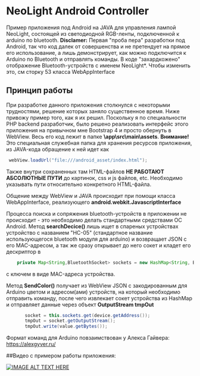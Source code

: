 # NeoLight Android Controller

Пример приложения под Android на JAVA для управления лампой NeoLight, состоящей из светодиодной RGB-ленты, подключенной к arduino по bluetooth.
**Disclamer:**
Первая "проба пера" разработки под Android, так что код далек от совершенства и не претендует на прямое его использование, а лишь демонстрирует, как можно подключится к Arduino по Bluetooth и отправлять команды.
В коде "захардкожено" отображение Bluetooth-устройств с именем NeoLight*. Чтобы изменить это, см сторку 53 класса WebAppInterface

## Принцип работы
При разработке данного приложения столкнулся с некоторыми трудностями, решение которых заняло существенное время. Ниже привожу пример того, как я их решил.
Поскольку я по специальности PHP backend разработчик, было решено реализовать интерфейс этого приложения на привычном мне Bootstrap 4 и просто обернуть в WebView. Весь его код лежит в папке **\app\src\main\assets**.
**Внимание!** Это специальная служебная папка для хранения ресурсов приложения, из JAVA-кода обращение к ней идет как
```JAVA
 webView.loadUrl("file:///android_asset/index.html");
```
Также внутри сохраненных там HTML-файлов **НЕ РАБОТАЮТ АБСОЛЮТНЫЕ ПУТИ** до картинок, css и js файлов, etc. Необходимо указывать пути относительно конкретного HTML-файла.

Общение между WebView и JAVA происходит при помощи класса WebAppInterface, реализующего  **android.webkit.JavascriptInterface**

Процесса поиска и сопряжения bluetooth-устройств в приложении не происходит - это необходимо делать стандартными средствами ОС Android. Метод **searchDecice()** лишь ищет в спареных устройствах устройство с названием "HC-05" (стандартное название использующегося bluetooth модуля для arduino) и возвращает JSON с его MAC-адресом, а так же сразу открывает до него сокет и кладет его дескриптор в 
```JAVA
    private Map<String,BluetoothSocket> sockets = new HashMap<String, BluetoothSocket>();
```
с ключем в виде MAC-адреса устройства.

Метод **SendColor()** получает из WebView JSON с закодированным для Arduino цветом и адресом(ами) устройств, на который необходимо отправить команду, после чего извлекает сокет устройства из HashMap и отправляет данные через объект **OutputStream tmpOut**
```JAVA
       socket = this.sockets.get(device.getAddress());
       tmpOut = socket.getOutputStream();
       tmpOut.write(value.getBytes());
```
Формат команд для Arduino повзаимствован у Алекса Гайвера: https://alexgyver.ru/

##Видео с примером работы приложения:

[![IMAGE ALT TEXT HERE](https://img.youtube.com/vi/j7oKXfXjlNY/0.jpg)](https://www.youtube.com/watch?v=j7oKXfXjlNY)
